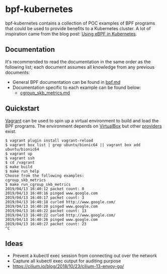 # bpf-kubernetes

bpf-kubernetes contains a collection of POC examples of BPF programs that could be used to provide benefits to a Kubernetes cluster. A lot of inspiration came from the blog post: [Using eBPF in Kubernetes](https://kubernetes.io/blog/2017/12/using-ebpf-in-kubernetes/).

## Documentation

It's recommended to read the documentation in the same order as the following list; each document assumes all knowledge from any previous documents:

- General BPF documentation can be found in [bpf.md](docs/bpf.md)
- Documentation specific to each example can be found below:
  - [cgroup_skb_metrics.md](docs/cgroup_skb_metrics.md)

## Quickstart

[Vagrant](https://www.vagrantup.com/) can be used to spin up a virtual environment to build and load the BPF programs. The environment depends on [VirtualBox](https://www.virtualbox.org/wiki/Downloads) but other [providers](https://www.vagrantup.com/docs/providers/) exist.

```
$ vagrant plugin install vagrant-reload
$ vagrant box list | grep ubuntu/bionic64 || vagrant box add ubuntu/bionic64
$ vagrant up
$ vagrant ssh
$ cd /vagrant
$ make build
$ make run_help
Choose from the following examples:
cgroup_skb_metrics
$ make run_cgroup_skb_metrics
2019/04/13 16:40:12 packet count: 0
2019/04/13 16:40:16 pinged www.google.com
2019/04/13 16:40:17 packet count: 3
2019/04/13 16:40:18 curled http://www.google.com/
2019/04/13 16:40:20 pinged www.google.com
2019/04/13 16:40:22 packet count: 13
2019/04/13 16:40:22 curled http://www.google.com/
2019/04/13 16:40:26 pinged www.google.com
2019/04/13 16:40:27 packet count: 23
^C
```

## Ideas

- Prevent a kubectl exec session from connecting out over the network
- Capture all kubectl exec output for auditing purpose
- https://cilium.io/blog/2018/10/23/cilium-13-envoy-go/
